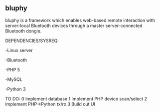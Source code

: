 bluphy
------

bluphy is a framework which enables web-based
remote interaction with server-local Bluetooth
devices through a master server-connected
Bluetooth dongle.

DEPENDENCIES/SYSREQ:

-Linux server

-Bluetooth

-PHP 5

-MySQL

-Python 3

TO DO:
0 Implement database
1 Implement PHP device scan/select
2 Implement PHP->Python tx/rx
3 Build out UI
